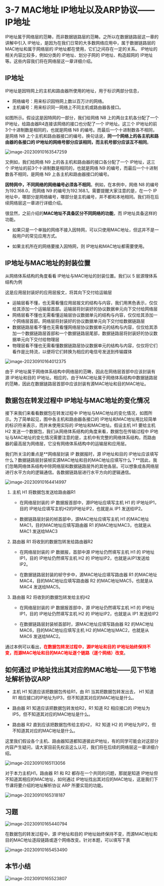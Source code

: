 # 3-7 MAC地址 IP地址以及ARP协议——IP地址

IP地址属于网络层的范畴，而非数据链路层的范畴。之所以在数据链路层这一章的讲解中引入 IP地址，是因为在我们日常的大多数网络应用中，属于数据链路层的MAC地址和属于网络层的 IP地址都在使用，它们之间存在一定的关系。 IP地址的相关内容比较多，例如分类的 IP地址、划分子网的 IP地址、构造超网的 IP地址等。这些内容我们将在网络层这一章详细介绍。

## IP地址

IP地址是因特网上的主机和路由器所使用的地址，用于标识两部分信息，

- 网络编号：用来标识因特网上数以百万计的网络。
- 主机编号：用来标识同一网络上不同主机或路由器各接口。

如图所示。假设这是因特网的一部分，我们给网络 N8 上的两台主机各分配了一个 IP地址，给路由器R4连接该网络的接口也分配了一个 IP地址。这三个 IP地址的前3个十进制数是相同的，也就是网络 N8 的编号。而最后一个十进制数各不相同，是网络 N8 上个主机和路由器接口的编号。换句话说，**同一个网络上的各主机和路由器的各接口的 IP地址的网络号部分应该相同，而主机号部分应该互不相同**。

![image-20230910163547259](https://img.yatjay.top/md/image-20230910163547259.png)

又例如，我们给网络 N9 上的各主机和路由器的接口各分配了一个 IP地址，这三个 IP地址的前3个十进制数是相同的，也就是网络 N9 的编号，而最后一个十进制数各不相同，是网络 N9 上各主机和路由器接口的编号。

**因特网中，不同网络的网络编号必须各不相同**。例如，在本例中，网络 N8 的编号为192.168.0，而网络 N9 的编号为192.168.1。需要提醒大家注意的是，在一个 IP地址中，哪部分是网络编号，哪部分是主机编号，并不都和本地相同。我们将在后续网络层这一章进行详细介绍。

很显然，之前介绍的**MAC地址不具备区分不同网络的功能**，而 IP地址具备这样的功能。

- 如果只是一个单独的网络不接入因特网，可以只使用MAC地址，但这并不是一般用户的常见应用方式。

- 如果主机所在的网络要接入因特网，则 IP地址和MAC地址都需要使用。

## IP地址与MAC地址的封装位置

从网络体系结构的角度看看 IP地址与MAC地址的封装位置。我们以 5 层源理体系结构为例

这是应用层封装好的应用层报文，将其向下交付给运输层

- 运输层看不懂，也无需看懂应用层报文的结构与内容，我们用黑色表示，仅仅给其添加一个运输层首部。运输层将封装好的协议数据单元向下交付给网络层
- 网络层看不懂也无需看懂运输层协议数据单元的结构与内容，仅仅给其添加一个网络层首部。网络层将封装好的协议数据单元向下交付给数据链路层
- 数据链路层看不懂也无需看懂网络层协议数据单元的结构与内容，仅仅给其添加一个数据链路层首部和一个数据链路层尾部，数据链路层将封装好的协议数据单元向下交付给物理层
- 物理层看不懂也无需看懂数据链路层协议数据单元的结构与内容，仅仅将它们看作是比特流，以便将它们转换为相应的电信号发送到传输媒体

![image-20230910164012375](https://img.yatjay.top/md/image-20230910164012375.png)

由于 IP地址属于网络体系结构中网络层的范畴，因此在网络层首部中应该封装有源 IP地址和目的 IP地址。相应的，由于MAC地址属于网络体系结构中数据链路层的范畴，因此在数据链路层首部中应该封装有源MAC地址和目的MAC地址。

## 数据包在转发过程中 IP地址与MAC地址的变化情况

接下来我们来看看数据包在转发过程中 IP地址与MAC地址的变化情况，如图所示。为了简单起见，图中各主机和路由器各接口的 IP地址和MAC地址用比较简单的标识符来表示，而并未使用实际的 IP地址和MAC地址。假设主机 H1 要给主机 H2 发送一个数据包，我们从网络体系结构的角度来看，数据包在传输过程中 IP地址与MAC地址的变化情况需要注意的是，主机中有完整的网络体系结构，而路由器的最高层为网络层，它没有网络体系结构中的运输层和应用层。

我们所关注的重点是**网络层封装 IP 数据报时，源 IP地址和目的 IP地址应该填写什么？数据链路层封装帧实源MAC地址和目的MAC地址应填写什么？**因此，我们忽略网络体系结构中除网络层和数据链路层外的其他各层。可以想象成各网络层进行水平方向的逻辑通信。各数据链路层进行水平方向的逻辑通信。

![image-20230910164414997](https://img.yatjay.top/md/image-20230910164414997.png)

1. 主机 H1 将数据包发送给路由器R1

   - 在网络层封装的 IP 数据报首部中，源IP地址应填写主机 H1 的 IP地址IP1，目的 IP地址应填写主机H2的IP地址IP2，也就是从 IP1 发送给IP2。

   - 数据链路层封装的帧首部中，源MAC地址应填写主机 H1 的MAC地址MAC1，目的MAC地址应填写路由器 R1 的MAC地址MAC3，也就是从MAC1 发送给MAC3

2. 路由器 R1 将收到的数据包转发给路由器R2

   - 在网络层封装的 IP 数据报，首部中源 IP地址仍然填写主机 H1 的 IP地址IP1，目的 IP地址仍然填写主机 H2 的 IP地址IP2，也就是从IP1发送给IP2。

   - 在数据链路层封装的帧守步中，源MAC地址应填写路由器 R1 的MAC地址MAC4，目的MAC地址应填写路由器 R2 的MAC地址MAC5，也就是从MAC4 发送给MAC5。

3. 路由器 R2 将收到的数据包转发给主机H2

   - 在网络层封装的 IP 数据报首部中，源 IP地址仍然填写主机 H1 的 IP地址IP1，目的 IP地址仍然填写主机 H2 的 IP地址IP2，也就是从 IP1 发送给IP2

   - 在数据链路层封装帧首部时，源MAC地址应填写路由器 R2 的MAC地址MAC6，目的MAC地址应填写主机 H2 的MAC地址MAC2，也就是从MAC6 发送给MAC2。

通过本例可以看出，<font color=red>**在数据包转发过程中，源IP地址和目的 IP地址始终保持不变，而源MAC地址和目的MAC地址逐个链路（逐个网络）改变**</font>。

## 如何通过 IP地址找出其对应的MAC地址——见下节地址解析协议ARP

-  主机 H1 知道应该把数据包传给R1，由 R1 当其把数据包转发出去， H1 知道 R1 相应接口的IP地址为IP3，但不知道其对应的MAC地址是什么。

- 路由器 R1 知道应该把数据包转发给R2，R1 知道 R2 相应接口的 IP地址为IP5，但不知道其对应的MAC地址是什么。

- 路由器 R2 直到应该把数据包传给主机H2， R2 知道 H2 的 IP地址为IP2，但不知道其对应的MAC地址是什么。

这里我们假设各个主机、路由器知道都知道彼此IP地址，有的同学可能会对这部分内容产生疑问，请大家目前先权且这么认可，我们将在后续的网络层这一章详细介绍。

![image-20230910165113056](https://img.yatjay.top/md/image-20230910165113056.png)

对于本力主机H1，路由器 R1 和 R2 都存在一个共同的问题，那就是知道 IP地址但不知道其相应的MAC地址，如何通过 IP地址找出其对应的MAC地址，这是我们下节课将要介绍的地址解析协议 ARP 所要实现的功能。

![image-20230910165318187](https://img.yatjay.top/md/image-20230910165318187.png)

## 习题

![image-20230910165440794](https://img.yatjay.top/md/image-20230910165440794.png)

在数据包的转发过程中，源 IP地址和目的 IP地址始终保持不变，而源MAC地址和目的MAC地址逐段链路或逐个网络改变。针对本题，可以填写下表

![image-20230910165453490](https://img.yatjay.top/md/image-20230910165453490.png)

## 本节小结

![image-20230910165523807](https://img.yatjay.top/md/image-20230910165523807.png)